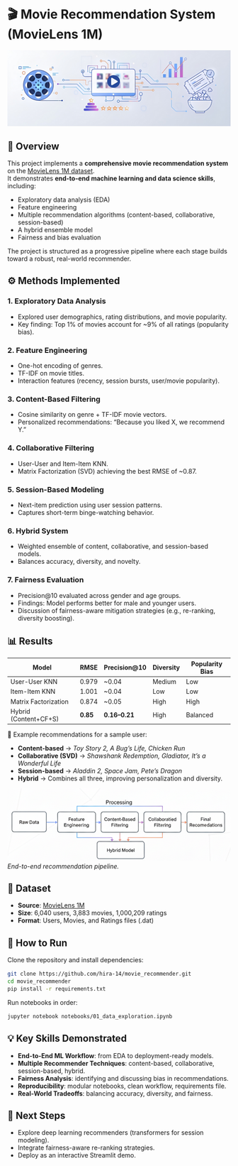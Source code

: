 # 🎬 Movie Recommendation System (MovieLens 1M)

![Recommender Banner](results/banner.png)

## 📌 Overview
This project implements a **comprehensive movie recommendation system** on the [MovieLens 1M dataset](https://grouplens.org/datasets/movielens/1m/).  
It demonstrates **end-to-end machine learning and data science skills**, including:
- Exploratory data analysis (EDA)
- Feature engineering
- Multiple recommendation algorithms (content-based, collaborative, session-based)
- A hybrid ensemble model
- Fairness and bias evaluation

The project is structured as a progressive pipeline where each stage builds toward a robust, real-world recommender.

## ⚙️ Methods Implemented

### 1. Exploratory Data Analysis
- Explored user demographics, rating distributions, and movie popularity.
- Key finding: Top 1% of movies account for ~9% of all ratings (popularity bias).

### 2. Feature Engineering
- One-hot encoding of genres.
- TF-IDF on movie titles.
- Interaction features (recency, session bursts, user/movie popularity).

### 3. Content-Based Filtering
- Cosine similarity on genre + TF-IDF movie vectors.
- Personalized recommendations: “Because you liked X, we recommend Y.”

### 4. Collaborative Filtering
- User-User and Item-Item KNN.
- Matrix Factorization (SVD) achieving the best RMSE of ~0.87.

### 5. Session-Based Modeling
- Next-item prediction using user session patterns.
- Captures short-term binge-watching behavior.

### 6. Hybrid System
- Weighted ensemble of content, collaborative, and session-based models.
- Balances accuracy, diversity, and novelty.

### 7. Fairness Evaluation
- Precision@10 evaluated across gender and age groups.
- Findings: Model performs better for male and younger users.
- Discussion of fairness-aware mitigation strategies (e.g., re-ranking, diversity boosting).

## 📊 Results

| Model                 | RMSE   | Precision@10 | Diversity | Popularity Bias |
|-----------------------|--------|--------------|-----------|-----------------|
| User-User KNN         | 0.979  | ~0.04        | Medium    | Low             |
| Item-Item KNN         | 1.001  | ~0.04        | Low       | Low             |
| Matrix Factorization  | 0.874  | ~0.05        | High      | High            |
| Hybrid (Content+CF+S) | **0.85** | **0.16–0.21** | High      | Balanced        |

📌 Example recommendations for a sample user:
- **Content-based** → *Toy Story 2, A Bug’s Life, Chicken Run*  
- **Collaborative (SVD)** → *Shawshank Redemption, Gladiator, It’s a Wonderful Life*  
- **Session-based** → *Aladdin 2, Space Jam, Pete’s Dragon*  
- **Hybrid** → Combines all three, improving personalization and diversity.  

![System Flow Diagram](results/flow_diagram.png)  
*End-to-end recommendation pipeline.*

## 📂 Dataset
- **Source**: [MovieLens 1M](https://grouplens.org/datasets/movielens/1m/)  
- **Size**: 6,040 users, 3,883 movies, 1,000,209 ratings  
- **Format**: Users, Movies, and Ratings files (.dat)  

## 🚀 How to Run
Clone the repository and install dependencies:

```bash
git clone https://github.com/hira-14/movie_recommender.git
cd movie_recommender
pip install -r requirements.txt
```

Run notebooks in order:

```bash
jupyter notebook notebooks/01_data_exploration.ipynb
```

## 💡 Key Skills Demonstrated
- **End-to-End ML Workflow**: from EDA to deployment-ready models.  
- **Multiple Recommender Techniques**: content-based, collaborative, session-based, hybrid.  
- **Fairness Analysis**: identifying and discussing bias in recommendations.  
- **Reproducibility**: modular notebooks, clean workflow, requirements file.  
- **Real-World Tradeoffs**: balancing accuracy, diversity, and fairness.  

## 📌 Next Steps
- Explore deep learning recommenders (transformers for session modeling).  
- Integrate fairness-aware re-ranking strategies.  
- Deploy as an interactive Streamlit demo.  
